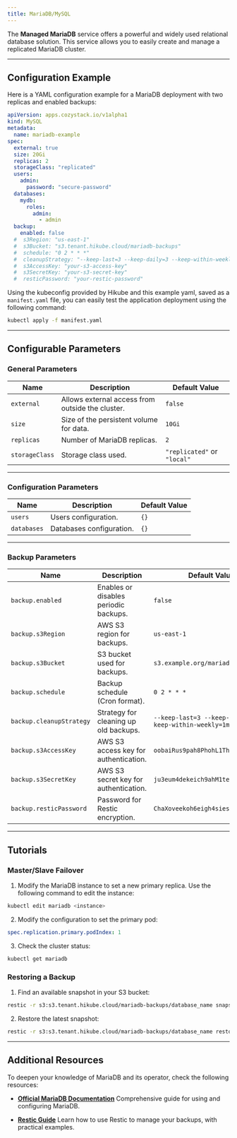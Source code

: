 ```yaml
---
title: MariaDB/MySQL
---
```


The **Managed MariaDB** service offers a powerful and widely used relational database solution. This service allows you to easily create and manage a replicated MariaDB cluster.

---

## Configuration Example

Here is a YAML configuration example for a MariaDB deployment with two replicas and enabled backups:

```yaml
apiVersion: apps.cozystack.io/v1alpha1
kind: MySQL
metadata:
  name: mariadb-example
spec:
  external: true
  size: 20Gi
  replicas: 2
  storageClass: "replicated"
  users:
    admin:
      password: "secure-password"
  databases:
    mydb:
      roles:
        admin:
          - admin
  backup:
    enabled: false
  #  s3Region: "us-east-1"
  #  s3Bucket: "s3.tenant.hikube.cloud/mariadb-backups"
  #  schedule: "0 2 * * *"
  #  cleanupStrategy: "--keep-last=3 --keep-daily=3 --keep-within-weekly=1m"
  #  s3AccessKey: "your-s3-access-key"
  #  s3SecretKey: "your-s3-secret-key"
  #  resticPassword: "your-restic-password"
```

Using the kubeconfig provided by Hikube and this example yaml, saved as a `manifest.yaml` file, you can easily test the application deployment using the following command:

```sh
kubectl apply -f manifest.yaml
```

---

## Configurable Parameters

### **General Parameters**

| **Name**      | **Description**                                  | **Default Value** |
|-----------------|------------------------------------------------------|------------------------|
| `external`     | Allows external access from outside the cluster. | `false`               |
| `size`         | Size of the persistent volume for data.          | `10Gi`                |
| `replicas`     | Number of MariaDB replicas.                      | `2`                   |
| `storageClass` | Storage class used.                               | `"replicated"` or `"local"`  |

---

### **Configuration Parameters**

| **Name**    | **Description**              | **Default Value** |
|--------------|-----------------------------------|------------------------|
| `users`      | Users configuration.              | `{}`                  |
| `databases`  | Databases configuration.          | `{}`                  |

---

### **Backup Parameters**

| **Name**               | **Description**                                | **Default Value**                         |
|---------------------------|----------------------------------------------------|-----------------------------------------------|
| `backup.enabled`         | Enables or disables periodic backups.              | `false`                                      |
| `backup.s3Region`        | AWS S3 region for backups.                         | `us-east-1`                                  |
| `backup.s3Bucket`        | S3 bucket used for backups.                        | `s3.example.org/mariadb-backups`             |
| `backup.schedule`        | Backup schedule (Cron format).                     | `0 2 * * *`                                  |
| `backup.cleanupStrategy` | Strategy for cleaning up old backups.              | `--keep-last=3 --keep-daily=3 --keep-within-weekly=1m` |
| `backup.s3AccessKey`     | AWS S3 access key for authentication.              | `oobaiRus9pah8PhohL1ThaeTa4UVa7gu`           |
| `backup.s3SecretKey`     | AWS S3 secret key for authentication.              | `ju3eum4dekeich9ahM1te8waeGai0oog`           |
| `backup.resticPassword`  | Password for Restic encryption.                    | `ChaXoveekoh6eigh4siesheeda2quai0`           |

---

## Tutorials

### Master/Slave Failover

1. Modify the MariaDB instance to set a new primary replica. Use the following command to edit the instance:

```bash
kubectl edit mariadb <instance>
```

2. Modify the configuration to set the primary pod:

```yaml
spec.replication.primary.podIndex: 1
```

3. Check the cluster status:

```bash
kubectl get mariadb
```

### Restoring a Backup

1. Find an available snapshot in your S3 bucket:

```bash
restic -r s3:s3.tenant.hikube.cloud/mariadb-backups/database_name snapshots
```

2. Restore the latest snapshot:

```bash
restic -r s3:s3.tenant.hikube.cloud/mariadb-backups/database_name restore latest --target /tmp/
```

---

## Additional Resources

To deepen your knowledge of MariaDB and its operator, check the following resources:

- **[Official MariaDB Documentation](https://mariadb.com/kb/en/documentation/)**
  Comprehensive guide for using and configuring MariaDB.

- **[Restic Guide](https://itnext.io/restic-effective-backup-from-stdin-4bc1e8f083c1)**
  Learn how to use Restic to manage your backups, with practical examples.
